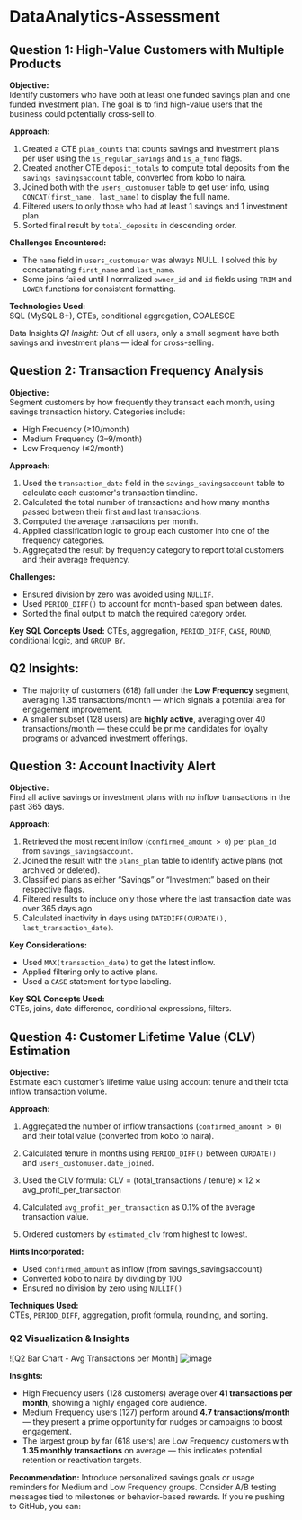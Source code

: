# DataAnalytics-Assessment
## Question 1: High-Value Customers with Multiple Products

**Objective:**  
Identify customers who have both at least one funded savings plan and one funded investment plan. The goal is to find high-value users that the business could potentially cross-sell to.

**Approach:**
1. Created a CTE `plan_counts` that counts savings and investment plans per user using the `is_regular_savings` and `is_a_fund` flags.
2. Created another CTE `deposit_totals` to compute total deposits from the `savings_savingsaccount` table, converted from kobo to naira.
3. Joined both with the `users_customuser` table to get user info, using `CONCAT(first_name, last_name)` to display the full name.
4. Filtered users to only those who had at least 1 savings and 1 investment plan.
5. Sorted final result by `total_deposits` in descending order.

**Challenges Encountered:**
- The `name` field in `users_customuser` was always NULL. I solved this by concatenating `first_name` and `last_name`.
- Some joins failed until I normalized `owner_id` and `id` fields using `TRIM` and `LOWER` functions for consistent formatting.

**Technologies Used:**  
SQL (MySQL 8+), CTEs, conditional aggregation, COALESCE

Data Insights
_Q1 Insight:_ Out of all users, only a small segment have both savings and investment plans — ideal for cross-selling.

## Question 2: Transaction Frequency Analysis

**Objective:**  
Segment customers by how frequently they transact each month, using savings transaction history. Categories include:
- High Frequency (≥10/month)
- Medium Frequency (3–9/month)
- Low Frequency (≤2/month)

**Approach:**
1. Used the `transaction_date` field in the `savings_savingsaccount` table to calculate each customer's transaction timeline.
2. Calculated the total number of transactions and how many months passed between their first and last transactions.
3. Computed the average transactions per month.
4. Applied classification logic to group each customer into one of the frequency categories.
5. Aggregated the result by frequency category to report total customers and their average frequency.

**Challenges:**
- Ensured division by zero was avoided using `NULLIF`.
- Used `PERIOD_DIFF()` to account for month-based span between dates.
- Sorted the final output to match the required category order.

**Key SQL Concepts Used:**
CTEs, aggregation, `PERIOD_DIFF`, `CASE`, `ROUND`, conditional logic, and `GROUP BY`.

## Q2 Insights:
- The majority of customers (618) fall under the **Low Frequency** segment, averaging 1.35 transactions/month — which signals a potential area for engagement improvement.
- A smaller subset (128 users) are **highly active**, averaging over 40 transactions/month — these could be prime candidates for loyalty programs or advanced investment offerings.

## Question 3: Account Inactivity Alert

**Objective:**  
Find all active savings or investment plans with no inflow transactions in the past 365 days.

**Approach:**
1. Retrieved the most recent inflow (`confirmed_amount > 0`) per `plan_id` from `savings_savingsaccount`.
2. Joined the result with the `plans_plan` table to identify active plans (not archived or deleted).
3. Classified plans as either “Savings” or “Investment” based on their respective flags.
4. Filtered results to include only those where the last transaction date was over 365 days ago.
5. Calculated inactivity in days using `DATEDIFF(CURDATE(), last_transaction_date)`.

**Key Considerations:**
- Used `MAX(transaction_date)` to get the latest inflow.
- Applied filtering only to active plans.
- Used a `CASE` statement for type labeling.

**Key SQL Concepts Used:**  
CTEs, joins, date difference, conditional expressions, filters.

## Question 4: Customer Lifetime Value (CLV) Estimation

**Objective:**  
Estimate each customer’s lifetime value using account tenure and their total inflow transaction volume.

**Approach:**
1. Aggregated the number of inflow transactions (`confirmed_amount > 0`) and their total value (converted from kobo to naira).
2. Calculated tenure in months using `PERIOD_DIFF()` between `CURDATE()` and `users_customuser.date_joined`.
3. Used the CLV formula:
CLV = (total_transactions / tenure) × 12 × avg_profit_per_transaction

4. Calculated `avg_profit_per_transaction` as 0.1% of the average transaction value.
5. Ordered customers by `estimated_clv` from highest to lowest.

**Hints Incorporated:**
- Used `confirmed_amount` as inflow (from savings_savingsaccount)
- Converted kobo to naira by dividing by 100
- Ensured no division by zero using `NULLIF()`

**Techniques Used:**  
CTEs, `PERIOD_DIFF`, aggregation, profit formula, rounding, and sorting.


### Q2 Visualization & Insights

![Q2 Bar Chart - Avg Transactions per Month] ![image](https://github.com/user-attachments/assets/6abbba45-cc78-4fdc-9716-5e21c89ef815)


**Insights:**
- High Frequency users (128 customers) average over **41 transactions per month**, showing a highly engaged core audience.
- Medium Frequency users (127) perform around **4.7 transactions/month** — they present a prime opportunity for nudges or campaigns to boost engagement.
- The largest group by far (618 users) are Low Frequency customers with **1.35 monthly transactions** on average — this indicates potential retention or reactivation targets.

**Recommendation:**
Introduce personalized savings goals or usage reminders for Medium and Low Frequency groups. Consider A/B testing messages tied to milestones or behavior-based rewards. If you're pushing to GitHub, you can:
